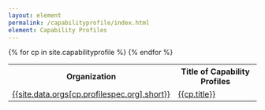 ```yaml
---
layout: element
permalink: /capabilityprofile/index.html
element: Capability Profiles
---
```


<table>
<tr>
  <th>Organization</th>
  <th>Title of Capability Profiles</th>
</tr>
{% for cp in site.capabilityprofile %}
<tr>
  <td><a href="/organization/{{sp.profilespec.org}}.html">{{site.data.orgs[cp.profilespec.org].short}}</a></td>
  <td><a href="/capabilityprofile/{{cp.nisp-id}}.html">{{cp.title}}</a></td>
</tr>
{% endfor %}
</table>
